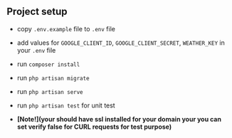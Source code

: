 ## Project setup

- copy `.env.example` file to `.env` file
- add values for `GOOGLE_CLIENT_ID`, `GOOGLE_CLIENT_SECRET`, `WEATHER_KEY` in your `.env` file
- run `composer install`
- run `php artisan migrate`
- run `php artisan serve`
- run `php artisan test` for unit test

- **[Note!](your should have ssl installed for your domain your you can set verify false for CURL requests for test purpose)**
